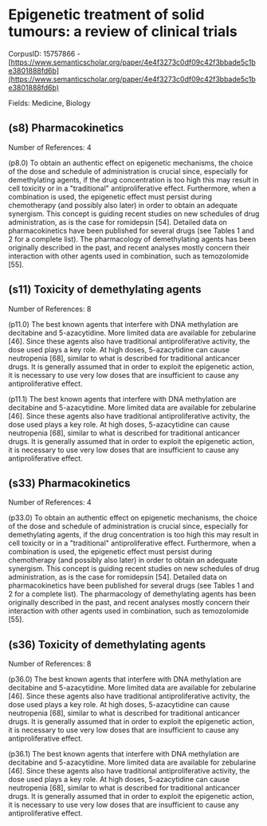# Epigenetic treatment of solid tumours: a review of clinical trials

CorpusID: 15757866 - [https://www.semanticscholar.org/paper/4e4f3273c0df09c42f3bbade5c1be3801888fd6b](https://www.semanticscholar.org/paper/4e4f3273c0df09c42f3bbade5c1be3801888fd6b)

Fields: Medicine, Biology

## (s8) Pharmacokinetics
Number of References: 4

(p8.0) To obtain an authentic effect on epigenetic mechanisms, the choice of the dose and schedule of administration is crucial since, especially for demethylating agents, if the drug concentration is too high this may result in cell toxicity or in a "traditional" antiproliferative effect. Furthermore, when a combination is used, the epigenetic effect must persist during chemotherapy (and possibly also later) in order to obtain an adequate synergism. This concept is guiding recent studies on new schedules of drug administration, as is the case for romidepsin [54]. Detailed data on pharmacokinetics have been published for several drugs (see Tables 1 and 2 for a complete list). The pharmacology of demethylating agents has been originally described in the past, and recent analyses mostly concern their interaction with other agents used in combination, such as temozolomide [55].
## (s11) Toxicity of demethylating agents
Number of References: 8

(p11.0) The best known agents that interfere with DNA methylation are decitabine and 5-azacytidine. More limited data are available for zebularine [46]. Since these agents also have traditional antiproliferative activity, the dose used plays a key role. At high doses, 5-azacytidine can cause neutropenia [68], similar to what is described for traditional anticancer drugs. It is generally assumed that in order to exploit the epigenetic action, it is necessary to use very low doses that are insufficient to cause any antiproliferative effect.

(p11.1) The best known agents that interfere with DNA methylation are decitabine and 5-azacytidine. More limited data are available for zebularine [46]. Since these agents also have traditional antiproliferative activity, the dose used plays a key role. At high doses, 5-azacytidine can cause neutropenia [68], similar to what is described for traditional anticancer drugs. It is generally assumed that in order to exploit the epigenetic action, it is necessary to use very low doses that are insufficient to cause any antiproliferative effect.
## (s33) Pharmacokinetics
Number of References: 4

(p33.0) To obtain an authentic effect on epigenetic mechanisms, the choice of the dose and schedule of administration is crucial since, especially for demethylating agents, if the drug concentration is too high this may result in cell toxicity or in a "traditional" antiproliferative effect. Furthermore, when a combination is used, the epigenetic effect must persist during chemotherapy (and possibly also later) in order to obtain an adequate synergism. This concept is guiding recent studies on new schedules of drug administration, as is the case for romidepsin [54]. Detailed data on pharmacokinetics have been published for several drugs (see Tables 1 and 2 for a complete list). The pharmacology of demethylating agents has been originally described in the past, and recent analyses mostly concern their interaction with other agents used in combination, such as temozolomide [55].
## (s36) Toxicity of demethylating agents
Number of References: 8

(p36.0) The best known agents that interfere with DNA methylation are decitabine and 5-azacytidine. More limited data are available for zebularine [46]. Since these agents also have traditional antiproliferative activity, the dose used plays a key role. At high doses, 5-azacytidine can cause neutropenia [68], similar to what is described for traditional anticancer drugs. It is generally assumed that in order to exploit the epigenetic action, it is necessary to use very low doses that are insufficient to cause any antiproliferative effect.

(p36.1) The best known agents that interfere with DNA methylation are decitabine and 5-azacytidine. More limited data are available for zebularine [46]. Since these agents also have traditional antiproliferative activity, the dose used plays a key role. At high doses, 5-azacytidine can cause neutropenia [68], similar to what is described for traditional anticancer drugs. It is generally assumed that in order to exploit the epigenetic action, it is necessary to use very low doses that are insufficient to cause any antiproliferative effect.
